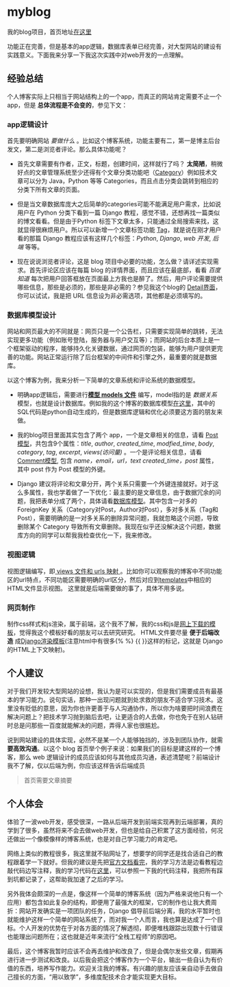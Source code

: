 # myblog

我的blog项目，首页地址[在这里](http://39.108.239.113/)

功能正在完善，但是基本的app逻辑，数据库表单已经完善，对大型网站的建设有实践意义。下面我来分享一下我这次实践中对web开发的一点理解。

## 经验总结

个人博客实际上只相当于网站结构上的一个app，而真正的网站肯定需要不止一个app，但是 **总体流程是不会变的**，参见下文：

### app逻辑设计 

首先要明确网站 *要做什么* 。比如这个博客系统，功能主要有二，第一是博主后台发文，第二是浏览者评论。那么具体功能呢？

- 首先文章需要有作者，正文，标题，创建时间，这样就行了吗？ **太简陋**，稍微好点的文章管理系统至少还得有个文章分类功能吧（[Category](https://github.com/fudonglai/myblog/blob/master/blog/models.py)）例如技术文章可以分为 Java，Python 等等 Categories，而且点击分类会跳转到相应的分类下所有文章的页面。

- 但是当文章数据库庞大之后简单的categories可能不能满足用户需求，比如说用户在 Python 分类下看到一篇 Django 教程，感觉不错，还想再找一篇类似的博文看看。但是由于Python 标签下文章太多，只能通过全局搜索来找，这就显得很麻烦用户。所以可以新增一个文章标签功能 [Tag](https://github.com/fudonglai/myblog/blob/master/blog/models.py)，就是说在刚才用户看的那篇 Django 教程应该有这样几个标签：*Python*, *Django*, *web 开发*, *后端* 等等。

- 现在说说浏览者评论，这是 blog 项目中必要的功能，怎么做？请详述实现需求。首先评论区应该在每篇 blog 的详情界面，而且应该在最底部，看看 *百度知道* 每次把用户回答框放在页面最上方我也是醉了。然后，用户评论需要提供哪些信息，那些是必须的，那些是非必需的？参见我这个blog的 [Detail界面](http://39.108.239.113/post/7/)，你可以试试，我是把 URL 信息设为非必需选项，其他都是必须填写的。

### 数据库模型设计

网站和网页最大的不同就是：网页只是一个公告栏，只需要实现简单的跳转，无法实现更多功能（例如账号登陆，服务器与用户交互等）；而网站的后台本质上是一个框架驱动的程序，能够持久化关键数据，通过网页的包装，能够为用户提供更完善的功能。网站正常运行除了后台框架的中间件和引擎之外，最重要的就是数据库。

以这个博客为例，我来分析一下简单的文章系统和评论系统的数据模型。

- 明确app逻辑后，需要进行[**模型 models 文件**](https://github.com/fudonglai/myblog/blob/master/blog/models.py) 编写，model指的是 *数据关系* 模型，也就是设计数据库。例如我的这个博客的数据库模型[在这里](https://github.com/fudonglai/info_sys_python/blob/master/Django_code_comments/db.sqlite3)，其中的SQL代码是python自动生成的，但是数据库逻辑和优化必须要这方面的朋友来做。

- 我的blog项目里面其实包含了两个 app，一个是文章相关的信息，请看 [Post 模型](https://github.com/fudonglai/myblog/blob/master/blog/models.py)，共包含9个属性：*title*, *author*, *created_time*, *modfied_time*, *body*, *category*, *tag*, *excerpt*, *views(访问量)* 。一个是评论相关信息，请看[Comment模型](https://github.com/fudonglai/myblog/blob/master/comments/models.py), 包含 *name，email，url，text created_time，post* 属性，其中 post 作为 Post 模型的外键。

- Django 建议将评论和文章分开，两个关系只需要一个外键连接就好。对于这么多属性，我也学着做了一下优化：最主要的是文章信息，由于数据冗余的问题，我把表单分成了两个，具体请看[数据库模型](https://github.com/fudonglai/info_sys_python/blob/master/Django_code_comments/db.sqlite3)。其中包含一对多的 ForeignKey 关系（Category对Post，Author对Post），多对多关系（Tag和Post），需要明确的是一对多关系的删除异常问题，我就忽略这个问题，导致删除某个 Category 导致所有文章删除。我现在似乎还没解决这个问题，数据库方向的同学可以帮我我检查优化一下，我来修改。

### 视图逻辑

视图逻辑编写，即[ views 文件和 urls 映射 ](https://github.com/fudonglai/myblog/tree/master/blog)。比如你可以观察我的博客中不同功能区的url特点，不同功能区需要明确的url区分，然后对应到[templates](https://github.com/fudonglai/myblog/tree/master/blog/templates)中相应的HTML文件显示视图。
这里就是后端需要做的事了，具体不用多说。
  
### 网页制作

制作css样式和js渲染，属于前端，这个我不了解，我的css和js是[网上下载的模板](https://github.com/zmrenwu/django-blog-tutorial-templates)，觉得我这个模板好看的朋友可以去研究研究。
HTML文件要尽量 **便于后端改造** 成[Django渲染模板](https://github.com/fudonglai/myblog/tree/master/blog/templates)(注意html中有很多{%  %} {{  }}这样的标记，这就是 Django 的HTML上下文映射)。

## 个人建议

对于我们开发较大型网站的设想，我认为是可以实现的，但是我们需要成员有最基本的学习能力。说句实话，那种一出现问题就到处求救的朋友不适合学习技术。这里没有贬低的意思，因为你也许更善于与人沟通协作，所以你为啥要把时间浪费在解决问题上？把技术学习抛到脑后去吧，让更适合的人去做，你也免于在别人钻研时总是问那些一百度就能解决的问题，弄得人家也很尴尬。

说到网站建设的具体实现，必然不是某一个人能够独挡的，涉及到团队协作，就需 **要高效沟通**。以这个 blog 首页举个例子来说：如果我们的目标是建这样的一个博客，那么 web 逻辑设计的成员应该如何与其他成员沟通，表述清楚呢？前端设计我不了解，仅以后端为例，你应该这样告诉后端成员
 > 首页需要文章摘要

 ## 个人体会
  
  体验了一波web开发，感受很深，一路从后端开发到前端实现再到云端部署，真的学到了很多，虽然将来不会去做web开发，但也是给自己积累了这方面经验，何况还做出一个像模像样的博客系统，也是对自己学习能力的肯定吧。
  
  网络上类似的教程很多，我这里就不贴网址了，想要学的同学还是找合适自己的教程跟着学一下就好。但我的建议是先把[官方文档看完](https://docs.djangoproject.com/zh-hans/2.0/intro/)，我的学习方法是边看教程边敲代码边写注释，我的学习代码在[这里](https://github.com/fudonglai/info_sys_python/tree/master/Django_code_comments)，可以参照一下我的代码注释，我把所有踩到坑都记录了，这帮助我加速了之后的学习。
  
  另外我体会颇深的一点是，像这样一个简单的博客系统（因为严格来说他只有一个应用）都包含如此复杂的结构，即便用了最强大的框架，它的制作也让我大费周折：网站开发确实是一项团队的任务，Django 倡导前后端分离，我的水平暂时也就能维护这样一个简单的网站系统了，而对我一个人而言，我也算是达成了一个目标。个人开发的优势在于对各方面的情况了解透彻，即便堆栈跟踪出现数十行错误也能理出问题所在；这也就是近年来流行“全栈工程师”的原因吧。
  
  最后，这个博客我暂时应该不会再去维护和改良了，但是会偶尔发些文章，假期再进行进一步测试和改良。以后我会把这个博客作为一个平台，输出一些自认为有价值的东西，培养写作能力。欢迎关注我的博客。有兴趣的朋友应该亲自动手去做自己擅长的方面，“用以致学”，多维度配技术合才能实现更大目标。
  
  
